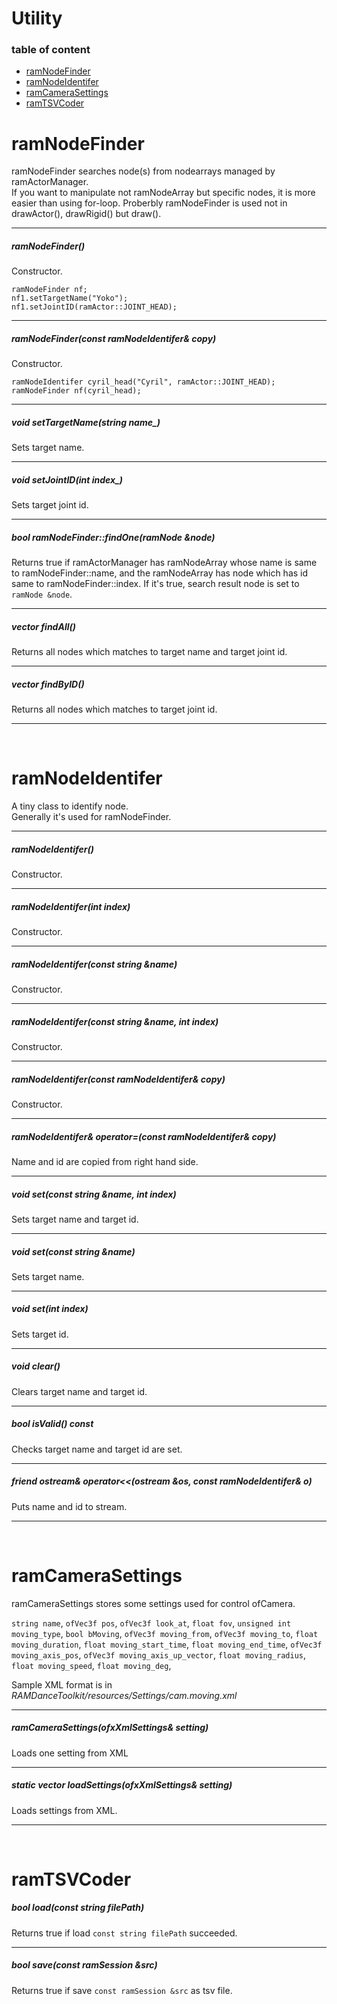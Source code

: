 # Utility

### table of content
- [ramNodeFinder](#wiki-ramNodeFinder)
- [ramNodeIdentifer](#wiki-ramNodeIdentifer)
- [ramCameraSettings](#wiki-ramCameraSettings)
- [ramTSVCoder](#wiki-ramTSVCoder)



<h1 id="wiki-ramNodeFinder">ramNodeFinder</h1>

ramNodeFinder searches node(s) from nodearrays managed by ramActorManager.  
If you want to manipulate not ramNodeArray but specific nodes, it is more easier than using for-loop. Proberbly ramNodeFinder is used not in drawActor(), drawRigid() but draw().

---

##### ramNodeFinder()

Constructor.

	ramNodeFinder nf;
	nf1.setTargetName("Yoko");
	nf1.setJointID(ramActor::JOINT_HEAD);

---

##### ramNodeFinder(const ramNodeIdentifer& copy)

Constructor.
	
	ramNodeIdentifer cyril_head("Cyril", ramActor::JOINT_HEAD);
	ramNodeFinder nf(cyril_head);

---

##### void setTargetName(string name_)

Sets target name.

---

##### void setJointID(int index_)

Sets target joint id.

---

##### bool ramNodeFinder::findOne(ramNode &node)

Returns true if ramActorManager has ramNodeArray whose name is same to ramNodeFinder::name, and the ramNodeArray has node which has id same to ramNodeFinder::index. 
If it's true, search result node is set to `ramNode &node`.

---

##### vector<ramNode> findAll()

Returns all nodes which matches to target name and target joint id.

---

##### vector<ramNode> findByID()

Returns all nodes which matches to target joint id.

---

<br>



<h1 id="wiki-ramNodeIdentifer">ramNodeIdentifer</h1>

A tiny class to identify node.  
Generally it's used for ramNodeFinder.

---

##### ramNodeIdentifer()

Constructor.

---

##### ramNodeIdentifer(int index)

Constructor.

---

##### ramNodeIdentifer(const string &name)

Constructor.

---

##### ramNodeIdentifer(const string &name, int index)

Constructor.

---

##### ramNodeIdentifer(const ramNodeIdentifer& copy)

Constructor.

---

##### ramNodeIdentifer& operator=(const ramNodeIdentifer& copy)

Name and id are copied from right hand side.

---

##### void set(const string &name, int index)

Sets target name and target id.

---

##### void set(const string &name)

Sets target name.

---

##### void set(int index)

Sets target id.

---

##### void clear()

Clears target name and target id.

---

##### bool isValid() const

Checks target name and target id are set.

---

##### friend ostream& operator<<(ostream &os, const ramNodeIdentifer& o)

Puts name and id to stream.

---


<br>


<h1 id="wiki-ramCameraSettings">ramCameraSettings</h1>

ramCameraSettings stores some settings used for control ofCamera.  

`string name`,
`ofVec3f pos`,
`ofVec3f look_at`,
`float fov`,
`unsigned int moving_type`,
`bool bMoving`,
`ofVec3f moving_from`,
`ofVec3f moving_to`,
`float moving_duration`,
`float moving_start_time`,
`float moving_end_time`,
`ofVec3f moving_axis_pos`,
`ofVec3f moving_axis_up_vector`,
`float moving_radius`,
`float moving_speed`,
`float moving_deg`,

Sample XML format is in _RAMDanceToolkit/resources/Settings/cam.moving.xml_


---


##### ramCameraSettings(ofxXmlSettings& setting)

Loads one setting from XML

---

##### static vector<ramCameraSettings> loadSettings(ofxXmlSettings& setting)

Loads settings from XML.

---


<br>


<h1 id="wiki-ramTSVCoder">ramTSVCoder</h1>

##### bool load(const string filePath)

Returns true if load `const string filePath` succeeded.

---

##### bool save(const ramSession &src)

Returns true if save `const ramSession &src` as tsv file.

